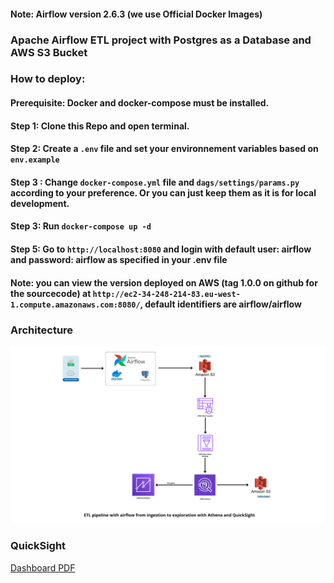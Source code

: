 #### Note: Airflow version 2.6.3 (we use Official Docker Images)

### Apache Airflow ETL project with Postgres as a Database and AWS S3 Bucket

### How to deploy:

#### Prerequisite: Docker and docker-compose must be installed.

#### Step 1: Clone this Repo and open terminal.

#### Step 2: Create a ```.env``` file and set your environnement variables based on ```env.example```

#### Step 3 : Change ```docker-compose.yml``` file and ```dags/settings/params.py``` according to your preference. Or you can just keep them as it is for local development.

#### Step 3: Run ```docker-compose up -d```

#### Step 5: Go to ```http://localhost:8080``` and login with default user: airflow and password: airflow as specified in your .env file 

#### Note: you can view the version deployed on AWS (tag 1.0.0 on github for the sourcecode) at ```http://ec2-34-248-214-83.eu-west-1.compute.amazonaws.com:8080/```, default identifiers are airflow/airflow

### Architecture

![Architecture Image](assets/ETL_Architecture.png)


### QuickSight

[Dashboard PDF](assets/dashboard.pdf)
